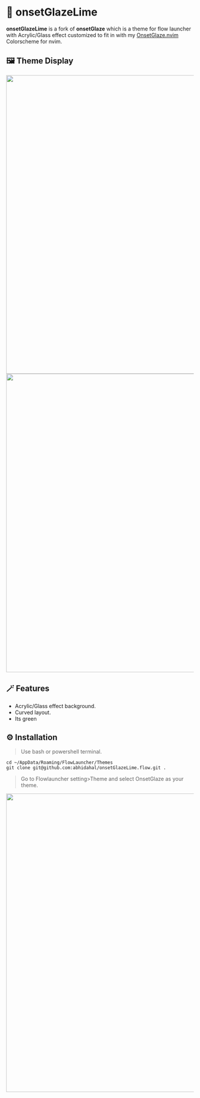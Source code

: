 # 🎨 onsetGlazeLime

**onsetGlazeLime** is a fork of **onsetGlaze** which is a theme for flow launcher with Acrylic/Glass effect customized to fit in with my [OnsetGlaze.nvim](https://github.com/abhidahal/OnsetGlaze.nvim) Colorscheme for nvim.

## 🖼️ Theme Display

<img src="https://user-images.githubusercontent.com/87414003/208306465-e40cbb55-beb5-4b04-a1fc-6296ee3c6e83.png" alt="" width="800">

<img src="https://user-images.githubusercontent.com/87414003/208306536-d6c59a88-c6e5-4cc3-a25e-a2a1b54e2867.png" alt="" width="800">

## 🪄 Features

- Acrylic/Glass effect background.
- Curved layout.
- Its green

## ⚙️ Installation

>Use bash or powershell terminal.

```Shell
cd ~/AppData/Roaming/FlowLauncher/Themes
git clone git@github.com:abhidahal/onsetGlazeLime.flow.git .
```

>Go to Flowlauncher setting>Theme and select OnsetGlaze as your theme.

<img src="https://github.com/Minecatr/onsetGlazeLime.flow/assets/82689952/02ed587c-261d-4452-8e39-84bf0ea0e471" alt="" width="800">
